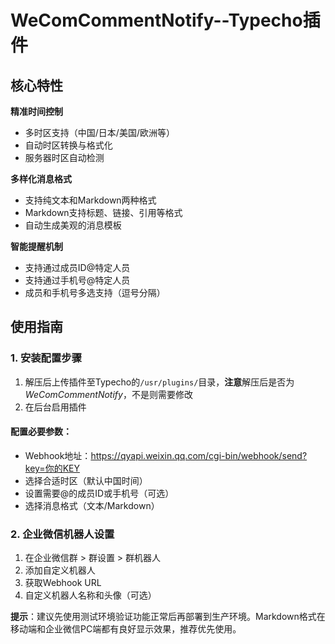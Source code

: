 # WeComCommentNotify--Typecho插件
## 核心特性
**精准时间控制**
- 多时区支持（中国/日本/美国/欧洲等）
- 自动时区转换与格式化
- 服务器时区自动检测

**多样化消息格式**
- 支持纯文本和Markdown两种格式
- Markdown支持标题、链接、引用等格式
- 自动生成美观的消息模板

**智能提醒机制**
- 支持通过成员ID@特定人员
- 支持通过手机号@特定人员
- 成员和手机号多选支持（逗号分隔）

## 使用指南
### 1. 安装配置步骤
1. 解压后上传插件至Typecho的`/usr/plugins/`目录，**注意**解压后是否为*WeComCommentNotify*，不是则需要修改
2. 在后台启用插件
#### 配置必要参数：
- Webhook地址：https://qyapi.weixin.qq.com/cgi-bin/webhook/send?key=你的KEY
- 选择合适时区（默认中国时间）
- 设置需要@的成员ID或手机号（可选）
- 选择消息格式（文本/Markdown）

### 2. 企业微信机器人设置
1. 在企业微信群 > 群设置 > 群机器人
2. 添加自定义机器人
3. 获取Webhook URL
4. 自定义机器人名称和头像（可选）

**提示**：建议先使用测试环境验证功能正常后再部署到生产环境。Markdown格式在移动端和企业微信PC端都有良好显示效果，推荐优先使用。
